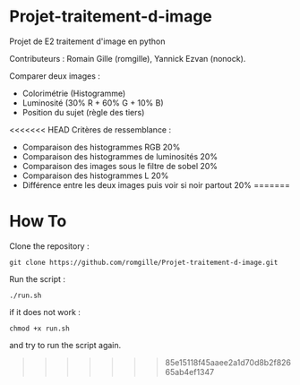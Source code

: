 # Projet-traitement-d-image
Projet de E2 traitement d'image en python

Contributeurs : Romain Gille (romgille), Yannick Ezvan (nonock).

Comparer deux images :
* Colorimétrie (Histogramme)
* Luminosité (30% R + 60% G + 10% B)
* Position du sujet (règle des tiers)


<<<<<<< HEAD
Critères de ressemblance :
* Comparaison des histogrammes RGB                              20%
* Comparaison des histogrammes de luminosités                   20%
* Comparaison des images sous le filtre de sobel                20%
* Comparaison des histogrammes L                                20%
* Différence entre les deux images puis voir si noir partout    20%
=======
# How To

Clone the repository :

`git clone https://github.com/romgille/Projet-traitement-d-image.git`

Run the script :

`./run.sh`

if it does not work :

`chmod +x run.sh`

and try to run the script again.
>>>>>>> 85e15118f45aaee2a1d70d8b2f82665ab4ef1347
